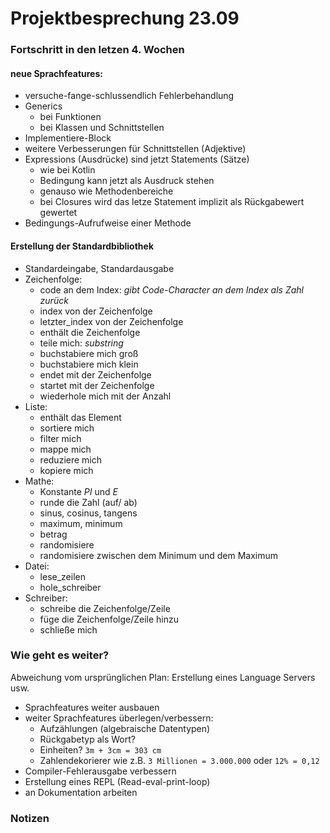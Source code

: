 # Projektbesprechung 23.09

### Fortschritt in den letzen 4. Wochen

#### neue Sprachfeatures:
- versuche-fange-schlussendlich Fehlerbehandlung
- Generics
    - bei Funktionen
    - bei Klassen und Schnittstellen
- Implementiere-Block
- weitere Verbesserungen für Schnittstellen (Adjektive)
- Expressions (Ausdrücke) sind jetzt Statements (Sätze)
    - wie bei Kotlin
    - Bedingung kann jetzt als Ausdruck stehen
    - genauso wie Methodenbereiche
    - bei Closures wird das letze Statement implizit als Rückgabewert gewertet
- Bedingungs-Aufrufweise einer Methode

#### Erstellung der Standardbibliothek
- Standardeingabe, Standardausgabe
- Zeichenfolge:
    - code an dem Index: *gibt Code-Character an dem Index als Zahl zurück*
    - index von der Zeichenfolge
    - letzter_index von der Zeichenfolge
    - enthält die Zeichenfolge
    - teile mich: *substring*
    - buchstabiere mich groß
    - buchstabiere mich klein
    - endet mit der Zeichenfolge
    - startet mit der Zeichenfolge
    - wiederhole mich mit der Anzahl
- Liste:
    - enthält das Element
    - sortiere mich
    - filter mich
    - mappe mich
    - reduziere mich
    - kopiere mich
- Mathe:
    - Konstante *PI* und *E*
    - runde die Zahl (auf/ ab)
    - sinus, cosinus, tangens
    - maximum, minimum
    - betrag
    - randomisiere
    - randomisiere zwischen dem Minimum und dem Maximum
- Datei:
    - lese_zeilen
    - hole_schreiber
- Schreiber:
    - schreibe die Zeichenfolge/Zeile
    - füge die Zeichenfolge/Zeile hinzu
    - schließe mich
    
### Wie geht es weiter?
Abweichung vom ursprünglichen Plan: Erstellung eines Language Servers usw.

- Sprachfeatures weiter ausbauen
- weiter Sprachfeatures überlegen/verbessern:
    - Aufzählungen (algebraische Datentypen)
    - Rückgabetyp als Wort?
    - Einheiten? `3m + 3cm = 303 cm`
    - Zahlendekorierer wie z.B. `3 Millionen = 3.000.000` oder `12% = 0,12`
- Compiler-Fehlerausgabe verbessern
- Erstellung eines REPL (Read-eval-print-loop)
- an Dokumentation arbeiten

### Notizen